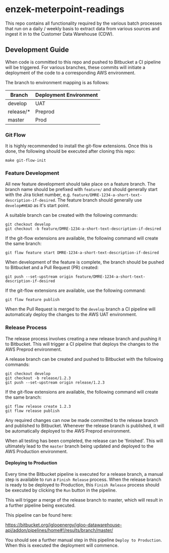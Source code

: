 enzek-meterpoint-readings
=========================

This repo contains all functionality required by the various batch processes that run on a daily / weekly basis to extract data from various sources and ingest it in to the Customer Data Warehouse (CDW).

## Development Guide

When code is committed to this repo and pushed to Bitbucket a CI pipeline will be triggered. For various branches, these commits will initiate a deployment of the code to a corresponding AWS environment.

The branch to environment mapping is as follows:

| Branch    | Deployment Environment |
| ----------|------------------------|
| develop   | UAT                    |
| release/* | Preprod                |
| master    | Prod                   |

### Git Flow

It is highly recommended to install the git-flow extensions. Once this is done, the following should be executed after cloning this repo:

```
make git-flow-init
```

### Feature Development

All new feature development should take place on a feature branch. The branch name should be prefixed with `feature/` and should generally start with the Jira ticket number, e.g. `feature/DMRE-1234-a-short-text-description-if-desired`. The feature branch should generally use `develop#HEAD` as it's start point.

A suitable branch can be created with the following commands:

```
git checkout develop
git checkout -b feature/DMRE-1234-a-short-text-description-if-desired
```

If the git-flow extensions are available, the following command will create the same branch:

```
git flow feature start DMRE-1234-a-short-text-description-if-desired
```

When development of the feature is complete, the branch should be pushed to Bitbucket and a Pull Request (PR) created:

```
git push --set-upstream origin feature/DMRE-1234-a-short-text-description-if-desired
```

If the git-flow extensions are available, use the following command:

```
git flow feature publish
```

When the Pull Request is merged to the `develop` branch a CI pipeline will automaticaly deploy the changes to the AWS UAT environment.

### Release Process

The release process involves creating a new release branch and pushing it to Bitbucket. This will trigger a CI pipeline that deploys the changes to the AWS Preprod environment.

A release branch can be created and pushed to Bitbucket with the following commands:

```
git checkout develop
git checkout -b release/1.2.3
git push --set-upstream origin release/1.2.3
```

If the git-flow extensions are available, the following command will create the same branch:

```
git flow release create 1.2.3
git flow release publish
```

Any required changes can now be made committed to the release branch and published to Bitbucket. Whenever the release branch is published, it will be automatically deployed to the AWS Preprod environment.

When all testing has been completed, the release can be 'finished'. This will ultimately lead to the `master` branch being updated and deployed to the AWS Production environment.

#### Deploying to Production

Every time the Bitbucket pipeline is executed for a release branch, a manual step is available to run a `Finish Release` process. When the release branch is ready to be deployed to Production, this `Finish Release` process should be executed by clicking the `Run` button in the pipeline.

This will trigger a merge of the release branch to master, which will result in a further pipeline being executed.

This pipeline can be found here:

https://bitbucket.org/iglooenergy/igloo-datawarehouse-api/addon/pipelines/home#!/results/branch/master/

You should see a further manual step in this pipeline `Deploy to Production`. When this is executed the deployment will commence.
